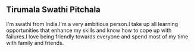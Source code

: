 ## Tirumala Swathi Pitchala

I'm swathi from India.I'm a very ambitious person.I take up all learning opportunities that enhance my skills and know how to cope up with failures.I love being friendly towards everyone and spend most of my time with family and friends.